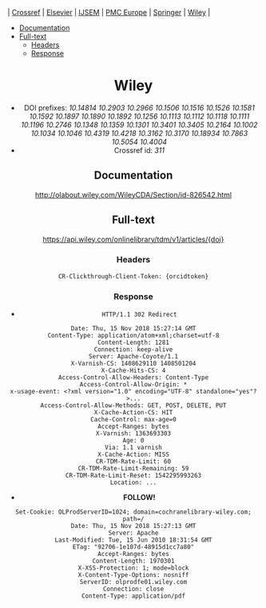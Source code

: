 | [Crossref](CrossRef.md)
| [Elsevier](Elsevier.md)
| [IJSEM](IJSEM.md)
| [PMC Europe](EPMC.md)
| [Springer](Springer.md)
| [Wiley](Wiley.md)
|

* [Documentation](documentation)
* [Full-text](full-text)
  * [Headers](headers)
  * [Response](response)

<header/>

# Wiley

* DOI prefixes: *10.14814 10.2903 10.2966 10.1506 10.1516 10.1526 10.1581 10.1592 10.1897 10.1890 10.1892 10.1256 10.1113 10.1112 10.1118 10.1111 10.1196 10.2746 10.1348 10.1359 10.1301 10.3401 10.3405 10.2164 10.1002 10.1034 10.1046 10.4319 10.4218 10.3162 10.3170 10.18934 10.7863 10.5054 10.4004*
* Crossref id: *311*

## Documentation

http://olabout.wiley.com/WileyCDA/Section/id-826542.html

## Full-text

https://api.wiley.com/onlinelibrary/tdm/v1/articles/{doi}

### Headers

```
CR-Clickthrough-Client-Token: {orcidtoken}
```

### Response

* `HTTP/1.1 302 Redirect`

```
Date: Thu, 15 Nov 2018 15:27:14 GMT
Content-Type: application/atom+xml;charset=utf-8
Content-Length: 1281
Connection: keep-alive
Server: Apache-Coyote/1.1
X-Varnish-CS: 1408629110 1408501204
X-Cache-Hits-CS: 4
Access-Control-Allow-Headers: Content-Type
Access-Control-Allow-Origin: *
x-usage-event: <?xml version="1.0" encoding="UTF-8" standalone="yes"?>...
Access-Control-Allow-Methods: GET, POST, DELETE, PUT
X-Cache-Action-CS: HIT
Cache-Control: max-age=0
Accept-Ranges: bytes
X-Varnish: 1363693303
Age: 0
Via: 1.1 varnish
X-Cache-Action: MISS
CR-TDM-Rate-Limit: 60
CR-TDM-Rate-Limit-Remaining: 59
CR-TDM-Rate-Limit-Reset: 1542295993263
Location: ...
```

* **FOLLOW!**

```
Set-Cookie: OLProdServerID=1024; domain=cochranelibrary-wiley.com; path=/
Date: Thu, 15 Nov 2018 15:27:13 GMT
Server: Apache
Last-Modified: Tue, 15 Jun 2010 18:31:54 GMT
ETag: "92706-1e107d-48915d1cc7a80"
Accept-Ranges: bytes
Content-Length: 1970301
X-XSS-Protection: 1; mode=block
X-Content-Type-Options: nosniff
ServerID: olprodfe01.wiley.com
Connection: close
Content-Type: application/pdf
```

